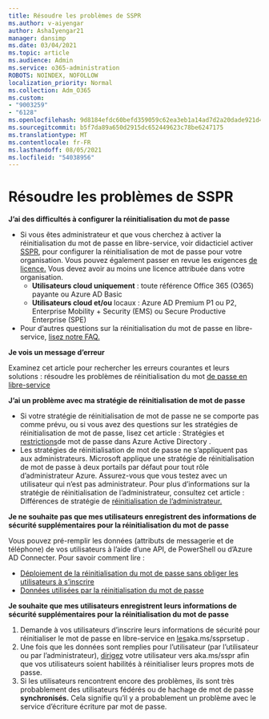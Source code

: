 ```yaml
---
title: Résoudre les problèmes de SSPR
ms.author: v-aiyengar
author: AshaIyengar21
manager: dansimp
ms.date: 03/04/2021
ms.topic: article
ms.audience: Admin
ms.service: o365-administration
ROBOTS: NOINDEX, NOFOLLOW
localization_priority: Normal
ms.collection: Adm_O365
ms.custom:
- "9003259"
- "6128"
ms.openlocfilehash: 9d8184efdc60befd359059c62ea3eb1a14ad7d2a20dade921d4a71e424f52033
ms.sourcegitcommit: b5f7da89a650d2915dc652449623c78be6247175
ms.translationtype: MT
ms.contentlocale: fr-FR
ms.lasthandoff: 08/05/2021
ms.locfileid: "54038956"
---
```

# <a name="troubleshoot-sspr"></a>Résoudre les problèmes de SSPR

**J’ai des difficultés à configurer la réinitialisation du mot de passe**

- Si vous êtes administrateur et que vous cherchez à activer la réinitialisation du mot de passe en libre-service, voir didacticiel activer [SSPR](https://docs.microsoft.com/azure/active-directory/authentication/tutorial-enable-sspr), pour configurer la réinitialisation de mot de passe pour votre organisation. Vous pouvez également passer en revue les exigences [de licence.](https://docs.microsoft.com/azure/active-directory/authentication/concept-sspr-licensing?WT.mc_id=Portal-Microsoft_Azure_Support) Vous devez avoir au moins une licence attribuée dans votre organisation.
    - **Utilisateurs cloud uniquement** : toute référence Office 365 (O365) payante ou Azure AD Basic
    - **Utilisateurs cloud et/ou** locaux : Azure AD Premium P1 ou P2, Enterprise Mobility + Security (EMS) ou Secure Productive Enterprise (SPE)
- Pour d’autres questions sur la réinitialisation du mot de passe en libre-service, [lisez notre FAQ.](https://docs.microsoft.com/azure/active-directory/authentication/active-directory-passwords-faq?WT.mc_id=Portal-Microsoft_Azure_Support)

**Je vois un message d’erreur**

Examinez cet article pour rechercher les erreurs courantes et leurs solutions : résoudre les problèmes de réinitialisation du mot [de passe en libre-service](https://docs.microsoft.com/azure/active-directory/authentication/active-directory-passwords-troubleshoot?WT.mc_id=Portal-Microsoft_Azure_Support)

**J’ai un problème avec ma stratégie de réinitialisation de mot de passe**

- Si votre stratégie de réinitialisation de mot de passe ne se comporte pas comme prévu, ou si vous avez des questions sur les stratégies de réinitialisation de mot de passe, lisez cet article : Stratégies et [restrictions](https://docs.microsoft.com/azure/active-directory/authentication/concept-sspr-policy?WT.mc_id=Portal-Microsoft_Azure_Support)de mot de passe dans Azure Active Directory .
- Les stratégies de réinitialisation de mot de passe ne s’appliquent pas aux administrateurs. Microsoft applique une stratégie de réinitialisation de mot de passe à deux portails par défaut pour tout rôle d’administrateur Azure. Assurez-vous que vous testez avec un utilisateur qui n’est pas administrateur. Pour plus d’informations sur la stratégie de réinitialisation de l’administrateur, consultez cet article : Différences de stratégie de [réinitialisation de l’administrateur.](https://docs.microsoft.com/azure/active-directory/authentication/concept-sspr-policy?WT.mc_id=Portal-Microsoft_Azure_Support#administrator-reset-policy-differences)

**Je ne souhaite pas que mes utilisateurs enregistrent des informations de sécurité supplémentaires pour la réinitialisation du mot de passe**

Vous pouvez pré-remplir les données (attributs de messagerie et de téléphone) de vos utilisateurs à l’aide d’une API, de PowerShell ou d’Azure AD Connecter. Pour savoir comment lire :

- [Déploiement de la réinitialisation du mot de passe sans obliger les utilisateurs à s’inscrire](https://docs.microsoft.com/azure/active-directory/active-directory-passwords-data?WT.mc_id=Portal-Microsoft_Azure_Support#set-and-read-authentication-data-using-powershell)
- [Données utilisées par la réinitialisation du mot de passe](https://docs.microsoft.com/azure/active-directory/active-directory-passwords-data?WT.mc_id=Portal-Microsoft_Azure_Support)

**Je souhaite que mes utilisateurs enregistrent leurs informations de sécurité supplémentaires pour la réinitialisation du mot de passe**

1. Demande à vos utilisateurs d’inscrire leurs informations de sécurité pour réinitialiser le mot de passe en libre-service en [les](https://mysignins.microsoft.com/security-info)aka.ms/ssprsetup .
1. Une fois que les données sont remplies pour l’utilisateur (par l’utilisateur ou par l’administrateur), [dirigez](https://passwordreset.microsoftonline.com/) votre utilisateur vers aka.ms/sspr afin que vos utilisateurs soient habilités à réinitialiser leurs propres mots de passe.
1. Si les utilisateurs rencontrent encore  des problèmes, ils sont très probablement des utilisateurs fédérés ou de hachage de mot de passe **synchronisés.** Cela signifie qu’il y a probablement un problème avec le service d’écriture écriture par mot de passe.